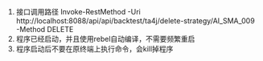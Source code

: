 1. 接口调用路径 Invoke-RestMethod -Uri http://localhost:8088/api/api/backtest/ta4j/delete-strategy/AI_SMA_009 -Method DELETE 
2. 程序已经启动，并且使用rebel自动编译，不需要频繁重启
3. 程序启动后不要在原终端上执行命令，会kill掉程序